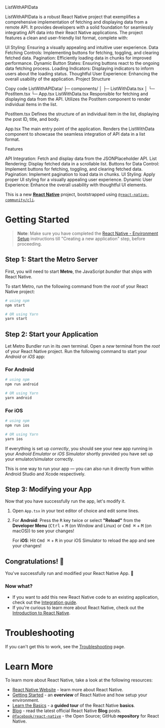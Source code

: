 
ListWithAPIData

ListWithAPIData is a robust React Native project that exemplifies a comprehensive implementation of fetching and displaying data from a remote API. It provides developers with a solid foundation for seamlessly integrating API data into their React Native applications. The project features a clean and user-friendly list format, complete with:

UI Styling: Ensuring a visually appealing and intuitive user experience.
Data Fetching Controls: Implementing buttons for fetching, toggling, and clearing fetched data.
Pagination: Efficiently loading data in chunks for improved performance.
Dynamic Button States: Ensuring buttons react to the ongoing data fetching process.
Loading Indicators: Displaying indicators to inform users about the loading status.
Thoughtful User Experience: Enhancing the overall usability of the application.
Project Structure

Copy code
ListWithAPIData/
├─ components/
│   ├─ ListWithData.tsx
│   └─ PostItem.tsx
└─ App.tsx
ListWithData.tsx
Responsible for fetching and displaying data from the API. Utilizes the PostItem component to render individual items in the list.

PostItem.tsx
Defines the structure of an individual item in the list, displaying the post ID, title, and body.

App.tsx
The main entry point of the application. Renders the ListWithData component to showcase the seamless integration of API data in a list format.

Features

API Integration: Fetch and display data from the JSONPlaceholder API.
List Rendering: Display fetched data in a scrollable list.
Buttons for Data Control: Implement buttons for fetching, toggling, and clearing fetched data.
Pagination: Implement pagination to load data in chunks.
UI Styling: Apply proper UI styling for a visually appealing user experience.
Dynamic User Experience: Enhance the overall usability with thoughtful UI elements.




This is a new [**React Native**](https://reactnative.dev) project, bootstrapped using [`@react-native-community/cli`](https://github.com/react-native-community/cli).

# Getting Started

>**Note**: Make sure you have completed the [React Native - Environment Setup](https://reactnative.dev/docs/environment-setup) instructions till "Creating a new application" step, before proceeding.

## Step 1: Start the Metro Server

First, you will need to start **Metro**, the JavaScript _bundler_ that ships _with_ React Native.

To start Metro, run the following command from the _root_ of your React Native project:

```bash
# using npm
npm start

# OR using Yarn
yarn start
```

## Step 2: Start your Application

Let Metro Bundler run in its _own_ terminal. Open a _new_ terminal from the _root_ of your React Native project. Run the following command to start your _Android_ or _iOS_ app:

### For Android

```bash
# using npm
npm run android

# OR using Yarn
yarn android
```

### For iOS

```bash
# using npm
npm run ios

# OR using Yarn
yarn ios
```

If everything is set up _correctly_, you should see your new app running in your _Android Emulator_ or _iOS Simulator_ shortly provided you have set up your emulator/simulator correctly.

This is one way to run your app — you can also run it directly from within Android Studio and Xcode respectively.

## Step 3: Modifying your App

Now that you have successfully run the app, let's modify it.

1. Open `App.tsx` in your text editor of choice and edit some lines.
2. For **Android**: Press the <kbd>R</kbd> key twice or select **"Reload"** from the **Developer Menu** (<kbd>Ctrl</kbd> + <kbd>M</kbd> (on Window and Linux) or <kbd>Cmd ⌘</kbd> + <kbd>M</kbd> (on macOS)) to see your changes!

   For **iOS**: Hit <kbd>Cmd ⌘</kbd> + <kbd>R</kbd> in your iOS Simulator to reload the app and see your changes!

## Congratulations! :tada:

You've successfully run and modified your React Native App. :partying_face:

### Now what?

- If you want to add this new React Native code to an existing application, check out the [Integration guide](https://reactnative.dev/docs/integration-with-existing-apps).
- If you're curious to learn more about React Native, check out the [Introduction to React Native](https://reactnative.dev/docs/getting-started).

# Troubleshooting

If you can't get this to work, see the [Troubleshooting](https://reactnative.dev/docs/troubleshooting) page.

# Learn More

To learn more about React Native, take a look at the following resources:

- [React Native Website](https://reactnative.dev) - learn more about React Native.
- [Getting Started](https://reactnative.dev/docs/environment-setup) - an **overview** of React Native and how setup your environment.
- [Learn the Basics](https://reactnative.dev/docs/getting-started) - a **guided tour** of the React Native **basics**.
- [Blog](https://reactnative.dev/blog) - read the latest official React Native **Blog** posts.
- [`@facebook/react-native`](https://github.com/facebook/react-native) - the Open Source; GitHub **repository** for React Native.
